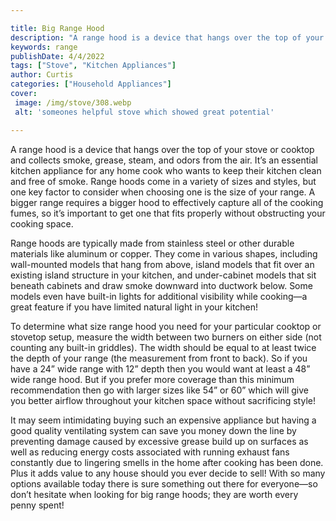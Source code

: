 ```yaml
---

title: Big Range Hood
description: "A range hood is a device that hangs over the top of your stove or cooktop and collects smoke, grease, steam, and odors from the ai...continue on"
keywords: range
publishDate: 4/4/2022
tags: ["Stove", "Kitchen Appliances"]
author: Curtis
categories: ["Household Appliances"]
cover: 
 image: /img/stove/308.webp
 alt: 'someones helpful stove which showed great potential'

---
```


A range hood is a device that hangs over the top of your stove or cooktop and collects smoke, grease, steam, and odors from the air. It’s an essential kitchen appliance for any home cook who wants to keep their kitchen clean and free of smoke. Range hoods come in a variety of sizes and styles, but one key factor to consider when choosing one is the size of your range. A bigger range requires a bigger hood to effectively capture all of the cooking fumes, so it’s important to get one that fits properly without obstructing your cooking space.

Range hoods are typically made from stainless steel or other durable materials like aluminum or copper. They come in various shapes, including wall-mounted models that hang from above, island models that fit over an existing island structure in your kitchen, and under-cabinet models that sit beneath cabinets and draw smoke downward into ductwork below. Some models even have built-in lights for additional visibility while cooking—a great feature if you have limited natural light in your kitchen!

To determine what size range hood you need for your particular cooktop or stovetop setup, measure the width between two burners on either side (not counting any built-in griddles). The width should be equal to at least twice the depth of your range (the measurement from front to back). So if you have a 24” wide range with 12” depth then you would want at least a 48” wide range hood. But if you prefer more coverage than this minimum recommendation then go with larger sizes like 54” or 60” which will give you better airflow throughout your kitchen space without sacrificing style! 

It may seem intimidating buying such an expensive appliance but having a good quality ventilating system can save you money down the line by preventing damage caused by excessive grease build up on surfaces as well as reducing energy costs associated with running exhaust fans constantly due to lingering smells in the home after cooking has been done. Plus it adds value to any house should you ever decide to sell! With so many options available today there is sure something out there for everyone—so don’t hesitate when looking for big range hoods; they are worth every penny spent!
